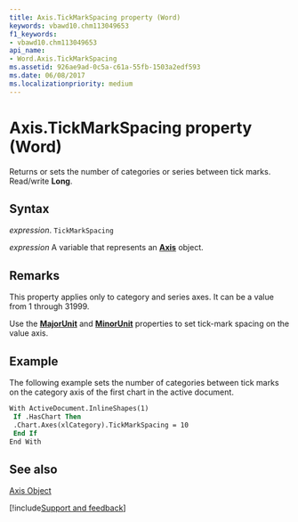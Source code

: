 ```yaml
---
title: Axis.TickMarkSpacing property (Word)
keywords: vbawd10.chm113049653
f1_keywords:
- vbawd10.chm113049653
api_name:
- Word.Axis.TickMarkSpacing
ms.assetid: 926ae9ad-0c5a-c61a-55fb-1503a2edf593
ms.date: 06/08/2017
ms.localizationpriority: medium
---
```



# Axis.TickMarkSpacing property (Word)

Returns or sets the number of categories or series between tick marks. Read/write **Long**.


## Syntax

_expression_. `TickMarkSpacing`

_expression_ A variable that represents an **[Axis](Word.Axis.md)** object.


## Remarks

This property applies only to category and series axes. It can be a value from 1 through 31999. 

Use the **[MajorUnit](Word.Axis.MajorUnit.md)** and **[MinorUnit](Word.Axis.MinorUnit.md)** properties to set tick-mark spacing on the value axis.


## Example

The following example sets the number of categories between tick marks on the category axis of the first chart in the active document.


```vb
With ActiveDocument.InlineShapes(1) 
 If .HasChart Then 
 .Chart.Axes(xlCategory).TickMarkSpacing = 10 
 End If 
End With
```


## See also


[Axis Object](Word.Axis.md)

[!include[Support and feedback](~/includes/feedback-boilerplate.md)]
